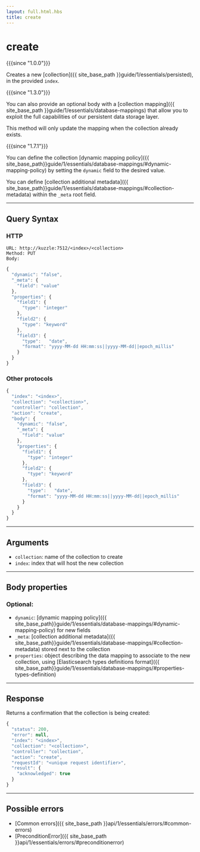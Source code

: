 ```yaml
---
layout: full.html.hbs
title: create
---
```


# create

{{{since "1.0.0"}}}

Creates a new [collection]({{ site_base_path }}guide/1/essentials/persisted), in the provided `index`.  

{{{since "1.3.0"}}}

You can also provide an optional body with a [collection mapping]({{ site_base_path }}guide/1/essentials/database-mappings) that allow you to exploit the full capabilities of our persistent data storage layer.

This method will only update the mapping when the collection already exists.

{{{since "1.7.1"}}}

You can define the collection [dynamic mapping policy]({{ site_base_path}}guide/1/essentials/database-mappings/#dynamic-mapping-policy) by setting the `dynamic` field to the desired value.

You can define [collection additional metadata]({{ site_base_path}}guide/1/essentials/database-mappings/#collection-metadata) within the `_meta` root field.

---

## Query Syntax

### HTTP

```http
URL: http://kuzzle:7512/<index>/<collection>
Method: PUT  
Body:  
```

```js
{
  "dynamic": "false",
  "_meta": {
    "field": "value"
  },
  "properties": {
    "field1": { 
      "type": "integer"
    },
    "field2": {
      "type": "keyword"
    },
    "field3": {
      "type":   "date",
      "format": "yyyy-MM-dd HH:mm:ss||yyyy-MM-dd||epoch_millis"
    }
  }
}
```

### Other protocols


```js
{
  "index": "<index>",
  "collection": "<collection>",
  "controller": "collection",
  "action": "create",
  "body": {
    "dynamic": "false",
    "_meta": {
      "field": "value"
    },
    "properties": {
      "field1": { 
        "type": "integer"
      },
      "field2": {
        "type": "keyword"
      },
      "field3": {
        "type":   "date",
        "format": "yyyy-MM-dd HH:mm:ss||yyyy-MM-dd||epoch_millis"
      }
    }
  }
}
```

---

## Arguments

* `collection`: name of the collection to create
* `index`: index that will host the new collection

---

## Body properties

### Optional:

* `dynamic`: [dynamic mapping policy]({{ site_base_path}}guide/1/essentials/database-mappings/#dynamic-mapping-policy) for new fields
* `_meta`: [collection additional metadata]({{ site_base_path}}guide/1/essentials/database-mappings/#collection-metadata) stored next to the collection
* `properties`: object describing the data mapping to associate to the new collection, using [Elasticsearch types definitions format]({{ site_base_path}}guide/1/essentials/database-mappings/#properties-types-definition)

---

## Response

Returns a confirmation that the collection is being created:

```javascript
{
  "status": 200,
  "error": null,
  "index": "<index>",
  "collection": "<collection>",
  "controller": "collection",
  "action": "create",
  "requestId": "<unique request identifier>",
  "result": {
    "acknowledged": true
  }
}
```

---

## Possible errors

- [Common errors]({{ site_base_path }}api/1/essentials/errors/#common-errors)
- [PreconditionError]({{ site_base_path }}api/1/essentials/errors/#preconditionerror)
